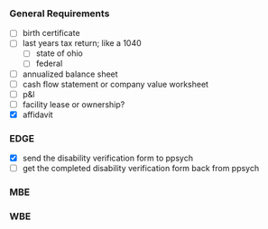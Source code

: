 ### General Requirements 
- [ ] birth certificate 
- [ ] last years tax return; like a 1040 
	- [ ] state of ohio
	- [ ] federal 
- [ ] annualized balance sheet 
- [ ] cash flow statement or company value worksheet 
- [ ] p&l
- [ ] facility lease or ownership? 
- [x] affidavit
### EDGE  
- [x] send the disability verification form to ppsych  
- [ ] get the completed disability verification form back from ppsych 

### MBE 

### WBE 